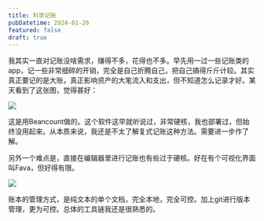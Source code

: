 ```yaml
---
title: 科学记账
pubDatetime: 2024-01-26
featured: false
draft: true
---
```


我其实一直对记账没啥需求，赚得不多，花得也不多。早先用一过一些记账类的app，记一些非常细碎的开销，完全是自己折腾自己，把自己搞得斤斤计较。其实真正要记的是大账，真正影响资产的大笔流入和支出，但不知道怎么记录才好。某天看到了这张图，觉得甚好：

![](https://snipersteve-public.oss-cn-hangzhou.aliyuncs.com/2024/01-26/10-54-57-246.png)

这是用Beancount做的。这个软件这早就听说过，非常硬核，我也部署过，但始终没用起来。从本质来说，我还是不太了解复式记账这种方法。需要进一步作了解。

另外一个难点是，直接在编辑器里进行记账也有些过于硬核。好在有个可视化界面叫Fava，但好得有限。

![](https://snipersteve-public.oss-cn-hangzhou.aliyuncs.com/2024/01-26/10-58-12-154.png)

账本的管理方式，是纯文本的单个文档，完全本地，完全可控。加上git进行版本管理，更为可控。总体的工具链我还是很熟悉的。
